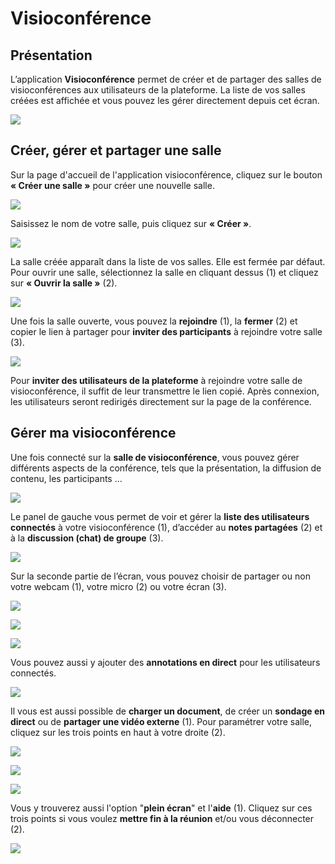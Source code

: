 # Visioconférence

## Présentation

L’application **Visioconférence** permet de créer et de partager des salles de visioconférences aux utilisateurs de la plateforme. La liste de vos salles créées est affichée et vous pouvez les gérer directement depuis cet écran. 

![](.gitbook/assets/image%20%28120%29.png)

## Créer, gérer et partager une salle

Sur la page d'accueil de l'application visioconférence, cliquez sur le bouton **« Créer une salle »** pour créer une nouvelle salle. 

![](.gitbook/assets/image%20%2886%29%20%281%29.png)

Saisissez le nom de votre salle, puis cliquez sur **« Créer »**. 

![](.gitbook/assets/image%20%28125%29.png)

La salle créée apparaît dans la liste de vos salles. Elle est fermée par défaut. Pour ouvrir une salle, sélectionnez la salle en cliquant dessus \(1\) et cliquez sur **« Ouvrir la salle »** \(2\). 

![](.gitbook/assets/image%20%28112%29.png)

Une fois la salle ouverte, vous pouvez la **rejoindre** \(1\), la **fermer** \(2\) et copier le lien à partager pour **inviter des participants** à rejoindre votre salle \(3\). 

![](.gitbook/assets/image%20%28114%29.png)

Pour **inviter des utilisateurs de la plateforme** à rejoindre votre salle de visioconférence, il suffit de leur transmettre le lien copié. Après connexion, les utilisateurs seront redirigés directement sur la page de la conférence.

## Gérer ma visioconférence

Une fois connecté sur la **salle de visioconférence**, vous pouvez gérer différents aspects de la conférence, tels que la présentation, la diffusion de contenu, les participants ...

![](.gitbook/assets/image%20%28104%29%20%281%29.png)

Le panel de gauche vous permet de voir et gérer la **liste des utilisateurs connectés** à votre visioconférence \(1\), d’accéder au **notes partagées** \(2\) et à la **discussion \(chat\) de groupe** \(3\).

![](.gitbook/assets/image%20%28107%29.png)

Sur la seconde partie de l’écran, vous pouvez choisir de partager ou non votre webcam \(1\), votre micro \(2\) ou votre écran \(3\).

![](.gitbook/assets/image%20%28105%29%20%281%29.png)

![](.gitbook/assets/image%20%2898%29%20%281%29.png)

![](.gitbook/assets/image%20%2892%29%20%281%29.png)

Vous pouvez aussi y ajouter des **annotations en direct** pour les utilisateurs connectés.

![](.gitbook/assets/image%20%2899%29.png)

Il vous est aussi possible de **charger un document**, de créer un **sondage en direct** ou de **partager une vidéo externe** \(1\). Pour paramétrer votre salle, cliquez sur les trois points en haut à votre droite \(2\). 

![](.gitbook/assets/image%20%28108%29.png)

![](.gitbook/assets/image%20%2889%29.png)

![](.gitbook/assets/image%20%28100%29.png)

Vous y trouverez aussi l'option "**plein écran**" et l'**aide** \(1\). Cliquez sur ces trois points si vous voulez **mettre fin à la réunion** et/ou vous déconnecter \(2\).

![](.gitbook/assets/image%20%2879%29%20%281%29.png)



















